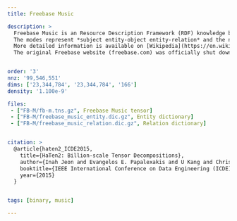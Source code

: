 ```yaml
---
title: Freebase Music

description: >
  Freebase Music is an Resource Description Framework (RDF) knowledge base dataset consisting of data harvested from different online sources.
  The modes represent *subject entity-object entity-relation* and the non-zero values are binary, indicating the presence of relationship between the subject and object entities.
  More detailed information is available on [Wikipedia](https://en.wikipedia.org/wiki/Freebase_(database)) and at [HaTen](https://datalab.snu.ac.kr/haten2/).
  The original Freebase website (freebase.com) was officially shut down on May 2nd, 2016.


order: '3'
nnz: '99,546,551'
dims: ['23,344,784', '23,344,784', '166']
density: '1.100e-9'

files:
 - ["FB-M/fb-m.tns.gz", Freebase Music tensor]
 - ["FB-M/freebase_music_entity.dic.gz", Entity dictionary]
 - ["FB-M/freebase_music_relation.dic.gz", Relation dictionary]


citation: >
  @article{haten2_ICDE2015,
    title={HaTen2: Billion-scale Tensor Decompositions},
    author={Inah Jeon and Evangelos E. Papalexakis and U Kang and Christos Faloutsos},
    booktitle={IEEE International Conference on Data Engineering (ICDE)},
    year={2015}
  }


tags: [binary, music]

---
```

